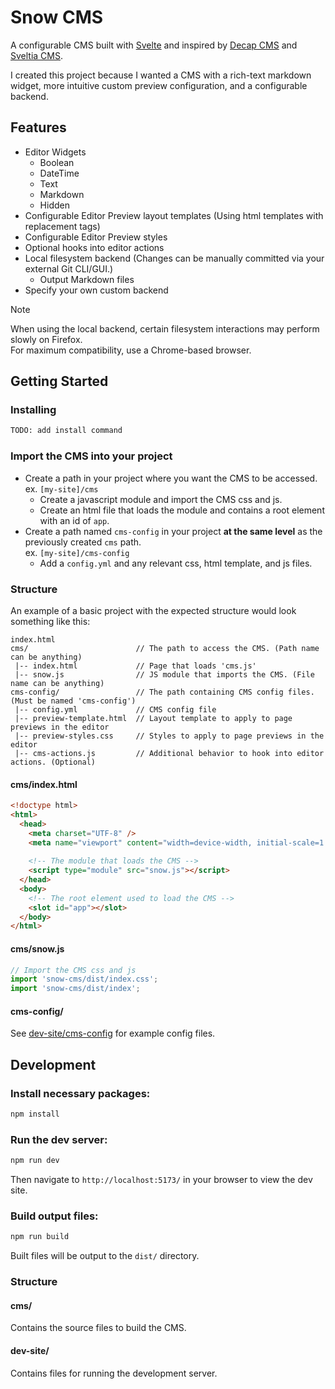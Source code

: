 # Snow CMS

A configurable CMS built with [Svelte](https://svelte.dev/) and inspired by [Decap CMS](https://github.com/decaporg/decap-cms) and [Sveltia CMS](https://github.com/sveltia/sveltia-cms).

I created this project because I wanted a CMS with a rich-text markdown widget, more intuitive custom preview configuration, and a configurable backend.

## Features

- Editor Widgets
  - Boolean
  - DateTime
  - Text
  - Markdown
  - Hidden
- Configurable Editor Preview layout templates (Using html templates with replacement tags)
- Configurable Editor Preview styles
- Optional hooks into editor actions
- Local filesystem backend (Changes can be manually committed via your external Git CLI/GUI.)
  - Output Markdown files
- Specify your own custom backend

> [!NOTE]
> When using the local backend, certain filesystem interactions may perform slowly on Firefox.  
> For maximum compatibility, use a Chrome-based browser. 

## Getting Started

### Installing

```bash
TODO: add install command
```

### Import the CMS into your project

- Create a path in your project where you want the CMS to be accessed.\
  ex. `[my-site]/cms`
  - Create a javascript module and import the CMS css and js.
  - Create an html file that loads the module and contains a root element with an id of `app`.
- Create a path named `cms-config` in your project **at the same level** as the previously created `cms` path.\
  ex. `[my-site]/cms-config`
  - Add a `config.yml` and any relevant css, html template, and js files.

### Structure

An example of a basic project with the expected structure would look something like this:

```
index.html
cms/                        // The path to access the CMS. (Path name can be anything)
 |-- index.html             // Page that loads 'cms.js'
 |-- snow.js                // JS module that imports the CMS. (File name can be anything)
cms-config/                 // The path containing CMS config files. (Must be named 'cms-config')
 |-- config.yml             // CMS config file
 |-- preview-template.html  // Layout template to apply to page previews in the editor
 |-- preview-styles.css     // Styles to apply to page previews in the editor
 |-- cms-actions.js         // Additional behavior to hook into editor actions. (Optional)
```

#### cms/index.html

```html
<!doctype html>
<html>
  <head>
    <meta charset="UTF-8" />
    <meta name="viewport" content="width=device-width, initial-scale=1.0" />
    
    <!-- The module that loads the CMS -->
    <script type="module" src="snow.js"></script>
  </head>
  <body>
    <!-- The root element used to load the CMS -->
    <slot id="app"></slot>
  </body>
</html>
```

#### cms/snow.js

```js
// Import the CMS css and js
import 'snow-cms/dist/index.css';
import 'snow-cms/dist/index';
```

#### cms-config/

See [dev-site/cms-config](/dev-site/cms-config) for example config files.

## Development

### Install necessary packages:

```bash
npm install
```

### Run the dev server:

```bash
npm run dev
```

Then navigate to `http://localhost:5173/` in your browser to view the dev site.

### Build output files:

```bash
npm run build
```

Built files will be output to the `dist/` directory.

### Structure

#### cms/

Contains the source files to build the CMS.

#### dev-site/

Contains files for running the development server.
